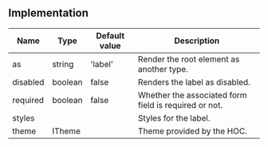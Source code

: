 ## Implementation

| Name     | Type    | Default value | Description                                           |
| -------- | ------- | ------------- | ----------------------------------------------------- |
| as       | string  | 'label'       | Render the root element as another type.              |
| disabled | boolean | false         | Renders the label as disabled.                        |
| required | boolean | false         | Whether the associated form field is required or not. |
| styles   |         |               | Styles for the label.                                 |
| theme    | ITheme  |               | Theme provided by the HOC.                            |
